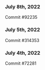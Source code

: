 ### July 8th, 2022

Commit #92235

### July 5th, 2022

Commit #314353


### July 4th, 2022

Commit #72281
